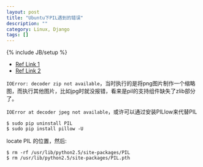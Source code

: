 ```yaml
---
layout: post
title: "Ubuntu下PIL遇到的错误"
description: ""
category: Linux, Django
tags: []
---
```

{% include JB/setup %}

* [Ref Link 1](https://pythonadventures.wordpress.com/tag/decoder-zip-not-available/)
* [Ref Link 2](http://www.quke.org/post/python-pil-zip.html)

`IOError: decoder zip not available`，当时执行的是将png图片制作一个缩略图，而执行其他图片，比如jpg时就没报错，看来是pil的支持组件缺失了zlib部分了。

`IOError at decoder jpeg not available`，或许可以通过安装PILlow来代替PIL

	$ sudo pip uninstall PIL
	$ sudo pip install pillow -U

locate PIL 的位置，然后:

	$ rm -rf /usr/lib/python2.5/site-packages/PIL
	$ rm /usr/lib/python2.5/site-packages/PIL.pth
	
